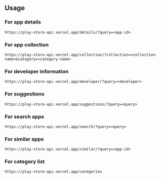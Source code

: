 ## Usage

### For app details

```
https://play-store-api.vercel.app/details/?query=<app-id>
```

### For app collection

```
https://play-store-api.vercel.app/collection/?collection=<collection-name>&category=<category-name>
```

### For developer information

```
https://play-store-api.vercel.app/developer/?query=<developer>
```

### For suggestions

```
https://play-store-api.vercel.app/suggestions/?query=<query>
```

### For search apps

```
https://play-store-api.vercel.app/search/?query=<query>
```

### For similar apps 

```
https://play-store-api.vercel.app/similar/?query=<app-id>
```

### For category list

```
https://play-store-api.vercel.app/categories
```

